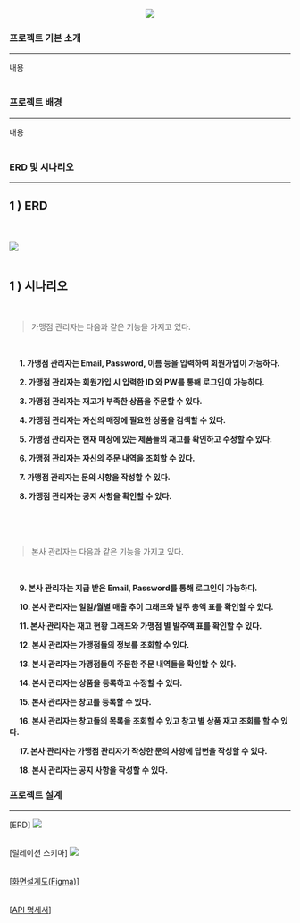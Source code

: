<p align='center'>
    <img src="https://capsule-render.vercel.app/api?type=venom&height=300&color=FFDC00&text=GIGA%20COFFEE&textBg=false&animation=fadeIn&fontColor=452613&fontSize=80&reversal=false&desc=기억%20속,%20가장%20맛있었던%20한%20모금&descAlignY=80"/>
</p>

### 프로젝트 기본 소개

---
내용
<br><br>

### 프로젝트 배경

---
내용
<br><br>

### ERD 및 시나리오

---
## 1 ) ERD

<br><br>
<img src="./img/final_erd.png">
<br><br>

## 1 ) 시나리오

<br>

> 가맹점 관리자는 다음과 같은 기능을 가지고 있다.

<br>

&nbsp;　**1. 가맹점 관리자는 Email, Password, 이름 등을 입력하여 회원가입이 가능하다.**

&nbsp;　**2. 가맹점 관리자는 회원가입 시 입력한 ID 와 PW를 통해 로그인이 가능하다.**

&nbsp;　**3. 가맹점 관리자는 재고가 부족한 상품을 주문할 수 있다.**

&nbsp;　**4. 가맹점 관리자는 자신의 매장에 필요한 상품을 검색할 수 있다.**

&nbsp;　**5. 가맹점 관리자는 현재 매장에 있는 제품들의 재고를 확인하고 수정할 수 있다.**

&nbsp;　**6. 가맹점 관리자는 자신의 주문 내역을 조회할 수 있다.**

&nbsp;　**7. 가맹점 관리자는 문의 사항을 작성할 수 있다.**

&nbsp;　**8. 가맹점 관리자는 공지 사항을 확인할 수 있다.**

<br> <br>
<br>

> 본사 관리자는 다음과 같은 기능을 가지고 있다.

<br>

&nbsp;　**9. 본사 관리자는 지급 받은 Email, Password를 통해 로그인이 가능하다.**

&nbsp;　**10. 본사 관리자는 일일/월별 매출 추이 그래프와 발주 총액 표를 확인할 수 있다.**

&nbsp;　**11. 본사 관리자는 재고 현황 그래프와 가맹점 별 발주액 표를 확인할 수 있다.**

&nbsp;　**12. 본사 관리자는 가맹점들의 정보를 조회할 수 있다.**

&nbsp;　**13. 본사 관리자는 가맹점들이 주문한 주문 내역들을 확인할 수 있다.**

&nbsp;　**14. 본사 관리자는 상품을 등록하고 수정할 수 있다.**

&nbsp;　**15. 본사 관리자는 창고를 등록할 수 있다.**

&nbsp;　**16. 본사 관리자는 창고들의 목록을 조회할 수 있고 창고 별 상품 재고 조회를 할 수 있다.**

&nbsp;　**17. 본사 관리자는 가맹점 관리자가 작성한 문의 사항에 답변을 작성할 수 있다.**

&nbsp;　**18. 본사 관리자는 공지 사항을 작성할 수 있다.**





### 프로젝트 설계

---
[ERD]
<img src="./img/final_erd.png">
<br><br>

[릴레이션 스키마]
<img src="./img/final_relation.png">
<br><br>

[[화면설계도(Figma)](https://www.figma.com/file/gibflCmudNsrlpFDWKvJxJ/Giga-Coffee?type=design&node-id=0-1&mode=design&t=EAiTX7alUngoUoYI-0)]
<br><br>

[[API 명세서](https://www.notion.so/API-3680b3a4d3b641108f2686515dfc2222)]
<br><br>

